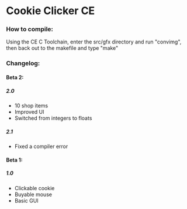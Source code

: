 # Cookie Clicker CE

### How to compile:

Using the CE C Toolchain, enter the src/gfx directory and run "convimg", then back out to the makefile and type "make"

### Changelog:

#### Beta 2:
##### 2.0
- 10 shop items
- Improved UI
- Switched from integers to floats
##### 2.1
- Fixed a compiler error

#### Beta 1:
##### 1.0
- Clickable cookie
- Buyable mouse
- Basic GUI
